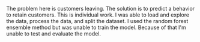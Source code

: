 The problem here is customers leaving. The solution is to predict a behavior to retain customers.
This is individual work.
I was able to load and explore the data, process the data, and split the dataset.
I used the random forest ensemble method but was unable to train the model.
Because of that I'm unable to test and evaluate the model.
